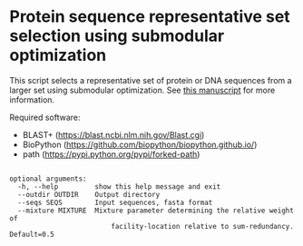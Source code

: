
# Protein sequence representative set selection using submodular optimization #

This script selects a representative set of protein or DNA sequences from a larger set using submodular optimization. See [this manuscript](https://doi.org/10.1101/051201) for more information.

Required software:

* BLAST+ (https://blast.ncbi.nlm.nih.gov/Blast.cgi)
* BioPython (https://github.com/biopython/biopython.github.io/)
* path (https://pypi.python.org/pypi/forked-path)

```usage: repset.py [-h] --outdir OUTDIR --seqs SEQS [--mixture MIXTURE]

optional arguments:
  -h, --help         show this help message and exit
  --outdir OUTDIR    Output directory
  --seqs SEQS        Input sequences, fasta format
  --mixture MIXTURE  Mixture parameter determining the relative weight of
                         facility-location relative to sum-redundancy. Default=0.5
```
